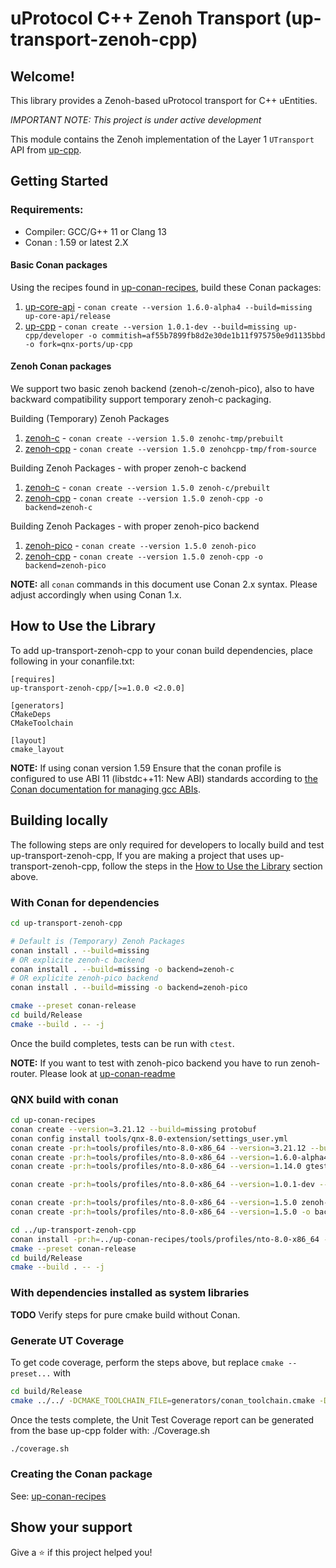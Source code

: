 # uProtocol C++ Zenoh Transport (up-transport-zenoh-cpp)

## Welcome!

This library provides a Zenoh-based uProtocol transport for C++ uEntities.

_*IMPORTANT NOTE:* This project is under active development_

This module contains the Zenoh implementation of the Layer 1 `UTransport` API
from [up-cpp][cpp-api-repo].

## Getting Started

### Requirements:

- Compiler: GCC/G++ 11 or Clang 13
- Conan : 1.59 or latest 2.X

#### Basic Conan packages

Using the recipes found in [up-conan-recipes][conan-recipe-repo], build these
Conan packages:

1. [up-core-api][spec-repo] -
   `conan create --version 1.6.0-alpha4 --build=missing up-core-api/release`
2. [up-cpp][cpp-api-repo] -
   `conan create --version 1.0.1-dev --build=missing up-cpp/developer -o commitish=af55b7899fb8d2e30de1b11f975750e9d1135bbd -o fork=qnx-ports/up-cpp`

#### Zenoh Conan packages

We support two basic zenoh backend (zenoh-c/zenoh-pico),
also to have backward compatibility support temporary zenoh-c packaging.

Building (Temporary) Zenoh Packages
1. [zenoh-c][zenoh-repo] - `conan create --version 1.5.0 zenohc-tmp/prebuilt`
2. [zenoh-cpp][zenoh-repo] -
   `conan create --version 1.5.0 zenohcpp-tmp/from-source`

Building Zenoh Packages - with proper zenoh-c backend
1. [zenoh-c][zenoh-repo] - `conan create --version 1.5.0 zenoh-c/prebuilt`
2. [zenoh-cpp][zenoh-repo] -
   `conan create --version 1.5.0 zenoh-cpp -o backend=zenoh-c`

Building Zenoh Packages - with proper zenoh-pico backend
1. [zenoh-pico][zenoh-repo] - `conan create --version 1.5.0 zenoh-pico`
2. [zenoh-cpp][zenoh-repo] -
   `conan create --version 1.5.0 zenoh-cpp -o backend=zenoh-pico`

**NOTE:** all `conan` commands in this document use Conan 2.x syntax. Please
adjust accordingly when using Conan 1.x.

## How to Use the Library

To add up-transport-zenoh-cpp to your conan build dependencies, place following
in your conanfile.txt:

```text
[requires]
up-transport-zenoh-cpp/[>=1.0.0 <2.0.0]

[generators]
CMakeDeps
CMakeToolchain

[layout]
cmake_layout
```

**NOTE:** If using conan version 1.59 Ensure that the conan profile is
configured to use ABI 11 (libstdc++11: New ABI) standards according to [the
Conan documentation for managing gcc ABIs][conan-abi-docs].

## Building locally

The following steps are only required for developers to locally build and test
up-transport-zenoh-cpp, If you are making a project that uses
up-transport-zenoh-cpp, follow the steps in the
[How to Use the Library](#how-to-use-the-library) section above.

### With Conan for dependencies

```bash
cd up-transport-zenoh-cpp

# Default is (Temporary) Zenoh Packages
conan install . --build=missing
# OR explicite zenoh-c backend
conan install . --build=missing -o backend=zenoh-c
# OR explicite zenoh-pico backend
conan install . --build=missing -o backend=zenoh-pico

cmake --preset conan-release
cd build/Release
cmake --build . -- -j
```

Once the build completes, tests can be run with `ctest`.

**NOTE:** If you want to test with zenoh-pico backend you have to run
zenoh-router. Please look at [up-conan-readme][conan-recipe-docs]

### QNX build with conan
```bash
cd up-conan-recipes
conan create --version=3.21.12 --build=missing protobuf
conan config install tools/qnx-8.0-extension/settings_user.yml
conan create -pr:h=tools/profiles/nto-8.0-x86_64 --version=3.21.12 --build=missing protobuf
conan create -pr:h=tools/profiles/nto-8.0-x86_64 --version=1.6.0-alpha4 up-core-api/release/
conan create -pr:h=tools/profiles/nto-8.0-x86_64 --version=1.14.0 gtest

conan create -pr:h=tools/profiles/nto-8.0-x86_64 --version=1.0.1-dev --build=missing up-cpp/developer -o commitish=af55b7899fb8d2e30de1b11f975750e9d1135bbd -o fork=qnx-ports/up-cpp

conan create -pr:h=tools/profiles/nto-8.0-x86_64 --version=1.5.0 zenoh-pico
conan create -pr:h=tools/profiles/nto-8.0-x86_64 --version=1.5.0 -o backend=zenoh-pico zenoh-cpp

cd ../up-transport-zenoh-cpp
conan install -pr:h=../up-conan-recipes/tools/profiles/nto-8.0-x86_64 --build=missing -o backend=zenoh-pico .
cmake --preset conan-release
cd build/Release
cmake --build . -- -j
```


### With dependencies installed as system libraries

**TODO** Verify steps for pure cmake build without Conan.

### Generate UT Coverage

To get code coverage, perform the steps above, but replace `cmake --preset...`
with

```bash
cd build/Release
cmake ../../ -DCMAKE_TOOLCHAIN_FILE=generators/conan_toolchain.cmake -DCMAKE_BUILD_TYPE=Coverage
```

Once the tests complete, the Unit Test Coverage report can be generated from the
base up-cpp folder with: ./Coverage.sh

```bash
./coverage.sh
```

### Creating the Conan package

See: [up-conan-recipes][conan-recipe-repo]

## Show your support

Give a ⭐️ if this project helped you!

[conan-recipe-repo]: https://github.com/eclipse-uprotocol/up-conan-recipes
[spec-repo]: https://github.com/eclipse-uprotocol/up-spec
[cpp-api-repo]: https://github.com/eclipse-uprotocol/up-cpp
[zenoh-repo]: https://github.com/eclipse-zenoh/zenoh-cpp
[conan-abi-docs]: https://docs.conan.io/en/1.60/howtos/manage_gcc_abi.html
[conan-recipe-docs]: https://github.com/eclipse-uprotocol/up-conan-recipes/blob/main/README.md
